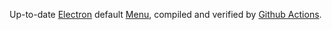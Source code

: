 Up-to-date [Electron](https://electronjs.org) default [Menu](https://github.com/electron/electron/blob/main/docs/api/menu.md), compiled and verified by [Github Actions](https://github.com/features/actions).
